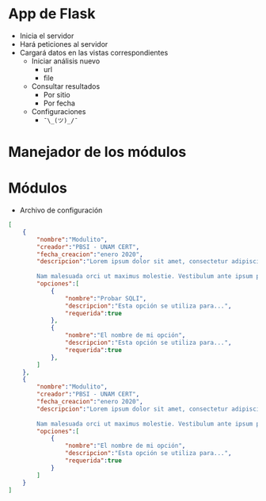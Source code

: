 # App de Flask
+ Inicia el servidor 
+ Hará peticiones al servidor
+ Cargará datos en las vistas correspondientes
    + Iniciar análisis nuevo
        + url
        + file
    + Consultar resultados
        + Por sitio
        + Por fecha
    + Configuraciones
        + `¯\_(ツ)_/¯`

# Manejador de los módulos


# Módulos 
+ Archivo de configuración
```json
[
    {
        "nombre":"Modulito",
        "creador":"PBSI - UNAM CERT",
        "fecha_creacion":"enero 2020",
        "descripcion":"Lorem ipsum dolor sit amet, consectetur adipiscing elit. Fusce ut velit in ipsum tincidunt suscipit sit amet ut sem. 
        
        Nam malesuada orci ut maximus molestie. Vestibulum ante ipsum primis in faucibus orci luctus et ultrices posuere cubilia curae; Morbi venenatis urna lectus, eget finibus urna fermentum non.",
        "opciones":[
            {
                "nombre":"Probar SQLI",
                "descripcion":"Esta opción se utiliza para...",
                "requerida":true
            },
            {
                "nombre":"El nombre de mi opción",
                "descripcion":"Esta opción se utiliza para...",
                "requerida":true
            },
        ]
    },
    {
        "nombre":"Modulito",
        "creador":"PBSI - UNAM CERT",
        "fecha_creacion":"enero 2020",
        "descripcion":"Lorem ipsum dolor sit amet, consectetur adipiscing elit. Fusce ut velit in ipsum tincidunt suscipit sit amet ut sem. 
        
        Nam malesuada orci ut maximus molestie. Vestibulum ante ipsum primis in faucibus orci luctus et ultrices posuere cubilia curae; Morbi venenatis urna lectus, eget finibus urna fermentum non.",
        "opciones":[
            {
                "nombre":"El nombre de mi opción",
                "descripcion":"Esta opción se utiliza para...",
                "requerida":true
            }
        ]
    }
]
```